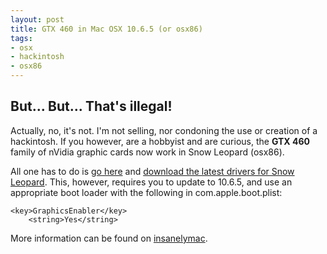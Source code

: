 ```yaml
--- 
layout: post
title: GTX 460 in Mac OSX 10.6.5 (or osx86)
tags: 
- osx
- hackintosh
- osx86
---
```


## But... But... That's illegal! 

Actually, no, it's not. I'm not selling, nor condoning the use or creation of a hackintosh. If you however, are a hobbyist and are curious, the **GTX 460** family of nVidia graphic cards now work in Snow Leopard (osx86). 

All one has to do is [go here][1] and [download the latest drivers for Snow Leopard][1]. This, however, requires you to update to 10.6.5, and use an appropriate boot loader with the following in com.apple.boot.plist:

    <key>GraphicsEnabler</key>
		<string>Yes</string>

More information can be found on [insanelymac](http://www.insanelymac.com/forum/index.php?showtopic=214219&st=960).

  [1]: http://www.nvidia.com/object/quadro-macosx-256.01.00f03-driver.html